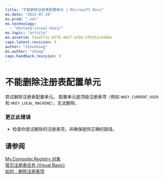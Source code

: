 ```yaml
---
title: "不能删除注册表配置单元 | Microsoft Docs"
ms.date: "2015-07-20"
ms.prod: ".net"
ms.technology: 
  - "devlang-visual-basic"
ms.topic: "article"
ms.assetid: 53ed771c-83f8-4657-a70d-5f9252cd448e
caps.latest.revision: 9
author: "stevehoag"
ms.author: "shoag"
caps.handback.revision: 9
---
```

# 不能删除注册表配置单元
尝试删除注册表配置单元。 配置单元是顶级注册表项（例如 `HKEY_CURRENT_USER` 和 `HKEY_LOCAL_MACHINE`），无法删除。  
  
### 更正此错误  
  
-   检查你尝试删除的注册表项，并确保提供正确的路径。  
  
## 请参阅  
 [My.Computer.Registry 对象](../../visual-basic/language-reference/objects/my-computer-registry-object.md)   
 [常见注册表任务 \(Visual Basic\)](http://msdn.microsoft.com/zh-cn/0bde9f77-b38b-4c76-bac2-ff6cda3087c4)   
 [如何：删除注册表项](../../visual-basic/developing-apps/programming/computer-resources/how-to-delete-a-registry-key.md)